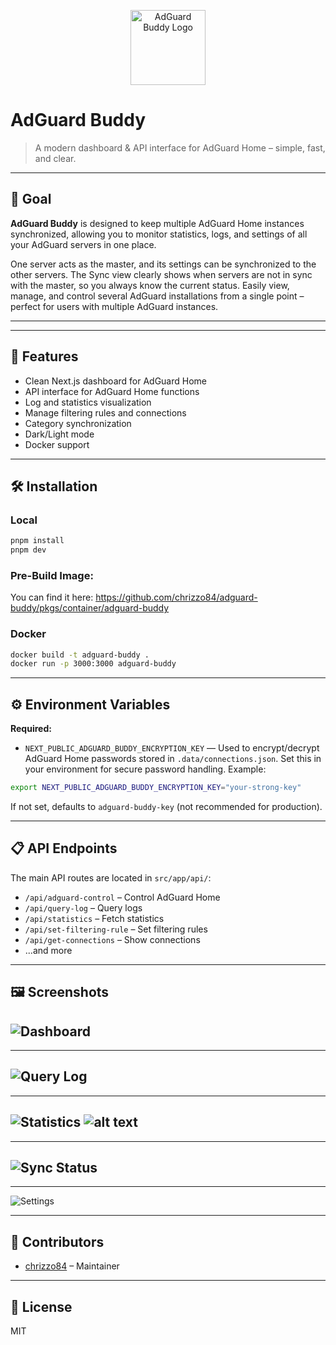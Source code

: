 <p align="center">
	<img src="src/app/icon.svg" alt="AdGuard Buddy Logo" width="120" />
</p>

# AdGuard Buddy


> A modern dashboard & API interface for AdGuard Home – simple, fast, and clear.

---

## 🎯 Goal

**AdGuard Buddy** is designed to keep multiple AdGuard Home instances synchronized, allowing you to monitor statistics, logs, and settings of all your AdGuard servers in one place. 

One server acts as the master, and its settings can be synchronized to the other servers. The Sync view clearly shows when servers are not in sync with the master, so you always know the current status. Easily view, manage, and control several AdGuard installations from a single point – perfect for users with multiple AdGuard instances.

---

---

## 🚀 Features

- Clean Next.js dashboard for AdGuard Home
- API interface for AdGuard Home functions
- Log and statistics visualization
- Manage filtering rules and connections
- Category synchronization
- Dark/Light mode
- Docker support

---

## 🛠️ Installation

### Local

```bash
pnpm install
pnpm dev
```

### Pre-Build Image:

You can find it here:
https://github.com/chrizzo84/adguard-buddy/pkgs/container/adguard-buddy

### Docker

```bash
docker build -t adguard-buddy .
docker run -p 3000:3000 adguard-buddy
```

---
## ⚙️ Environment Variables

**Required:**

- `NEXT_PUBLIC_ADGUARD_BUDDY_ENCRYPTION_KEY` — Used to encrypt/decrypt AdGuard Home passwords stored in `.data/connections.json`. Set this in your environment for secure password handling. Example:

```bash
export NEXT_PUBLIC_ADGUARD_BUDDY_ENCRYPTION_KEY="your-strong-key"
```

If not set, defaults to `adguard-buddy-key` (not recommended for production).

---

## 📋 API Endpoints

The main API routes are located in `src/app/api/`:

- `/api/adguard-control` – Control AdGuard Home
- `/api/query-log` – Query logs
- `/api/statistics` – Fetch statistics
- `/api/set-filtering-rule` – Set filtering rules
- `/api/get-connections` – Show connections
- ...and more

---

## 🖼️ Screenshots

![Dashboard](pics/dashboard.png)
---
---
![Query Log](pics/querylog.png)
---
---
![Statistics](pics/stats.png)
![alt text](pics/combined_stats.png)
---
---
![Sync Status](pics/sync.png)
---
---
![Settings](pics/settings.png)

---

## 🤝 Contributors

- [chrizzo84](https://github.com/chrizzo84) – Maintainer

---

## 📄 License

MIT

